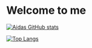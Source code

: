# Welcome to me

[![Aidas GitHub stats](https://github-readme-stats.vercel.app/api?username=Aidas-Baublys&show_icons=true&theme=radical)](https://github.com/Aidas-Baublys)

[![Top Langs](https://github-readme-stats.vercel.app/api/top-langs/?username=Aidas-Baublys&exclude_repo=front-ib-spa&langs_count=10&layout=compact&theme=radical)](https://github.com/Aidas-Baublys)